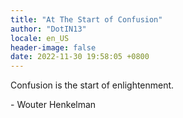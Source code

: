 ```yaml
---
title: "At The Start of Confusion"
author: "DotIN13"
locale: en_US
header-image: false
date: 2022-11-30 19:58:05 +0800
---
```


Confusion is the start of enlightenment.

\- Wouter Henkelman
